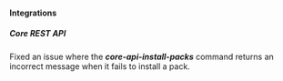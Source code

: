 
#### Integrations

##### Core REST API

Fixed an issue where the ***core-api-install-packs*** command returns an incorrect message when it fails to install a pack.
